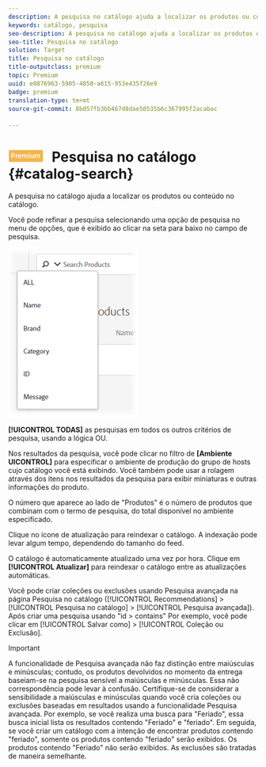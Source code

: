 ```yaml
---
description: A pesquisa no catálogo ajuda a localizar os produtos ou conteúdo no catálogo.
keywords: catálogo, pesquisa
seo-description: A pesquisa no catálogo ajuda a localizar os produtos ou conteúdo no catálogo.
seo-title: Pesquisa no catálogo
solution: Target
title: Pesquisa no catálogo
title-outputclass: premium
topic: Premium
uuid: e0876963-5905-4850-a615-953e435f26e9
badge: premium
translation-type: tm+mt
source-git-commit: 8bd57fb3bb467d8dae50535b6c367995f2acabac

---
```



# ![PREMIUM](/help/assets/premium.png) Pesquisa no catálogo {#catalog-search}

A pesquisa no catálogo ajuda a localizar os produtos ou conteúdo no catálogo.

Você pode refinar a pesquisa selecionando uma opção de pesquisa no menu de opções, que é exibido ao clicar na seta para baixo no campo de pesquisa.

![](assets/searchproductsmenu.png)

**[!UICONTROL TODAS]** as pesquisas em todos os outros critérios de pesquisa, usando a lógica OU.

Nos resultados da pesquisa, você pode clicar no filtro de **[Ambiente UICONTROL]** para especificar o ambiente de produção do grupo de hosts cujo catálogo você está exibindo. Você também pode usar a rolagem através dos itens nos resultados da pesquisa para exibir miniaturas e outras informações do produto.

O número que aparece ao lado de "Produtos" é o número de produtos que combinam com o termo de pesquisa, do total disponível no ambiente especificado.

Clique no ícone de atualização para reindexar o catálogo. A indexação pode levar algum tempo, dependendo do tamanho do feed.

O catálogo é automaticamente atualizado uma vez por hora. Clique em **[!UICONTROL Atualizar]** para reindexar o catálogo entre as atualizações automáticas.

Você pode criar coleções ou exclusões usando Pesquisa avançada na página Pesquisa no catálogo ([!UICONTROL Recommendations] &gt; [!UICONTROL Pesquisa no catálogo] &gt; [!UICONTROL Pesquisa avançada]). Após criar uma pesquisa usando "id &gt; contains" Por exemplo, você pode clicar em [!UICONTROL Salvar como] &gt; [!UICONTROL Coleção ou Exclusão].

>[!IMPORTANT]
>
>A funcionalidade de Pesquisa avançada não faz distinção entre maiúsculas e minúsculas; contudo, os produtos devolvidos no momento da entrega baseiam-se na pesquisa sensível a maiúsculas e minúsculas. Essa não correspondência pode levar à confusão. Certifique-se de considerar a sensibilidade a maiúsculas e minúsculas quando você cria coleções ou exclusões baseadas em resultados usando a funcionalidade Pesquisa avançada. Por exemplo, se você realiza uma busca para "Feriado", essa busca inicial lista os resultados contendo "Feriado" e "feriado". Em seguida, se você criar um catálogo com a intenção de encontrar produtos contendo "feriado", somente os produtos contendo "feriado" serão exibidos. Os produtos contendo "Feriado" não serão exibidos. As exclusões são tratadas de maneira semelhante.